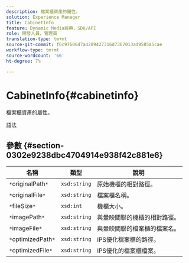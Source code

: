 ```yaml
---
description: 檔案櫃資產的屬性。
solution: Experience Manager
title: CabinetInfo
feature: Dynamic Media經典，SDK/API
role: 開發人員、管理員
translation-type: tm+mt
source-git-commit: f6c97606d7a4209427316d7367013ad9585a5cae
workflow-type: tm+mt
source-wordcount: '66'
ht-degree: 7%

---
```



# CabinetInfo{#cabinetinfo}

檔案櫃資產的屬性。

語法

## 參數 {#section-0302e9238dbc4704914e938f42c881e6}

| 名稱 | 類型 | 說明 |
|---|---|---|
| `*`originalPath`*` | `xsd:string` | 原始機櫃的相對路徑。 |
| `*`originalFile`*` | `xsd:string` | 檔案櫃名稱。 |
| `*`fileSize`*` | `xsd:int` | 機櫃大小。 |
| `*`imagePath`*` | `xsd:string` | 與暈映關聯的機櫃的相對路徑。 |
| `*`imageFile`*` | `xsd:string` | 與暈映關聯的檔案櫃的檔案名。 |
| `*`optimizedPath`*` | `xsd:string` | IPS優化檔案櫃的路徑。 |
| `*`optimizedFile`*` | `xsd:string` | IPS優化的檔案櫃檔案。 |

